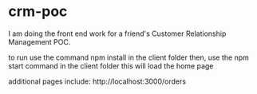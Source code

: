 # crm-poc
I am doing the front end work for a friend's Customer Relationship Management POC.

to run
use the command npm install in the client folder
then, use the npm start command in the client folder
this will load the home page

additional pages include:
http://localhost:3000/orders
